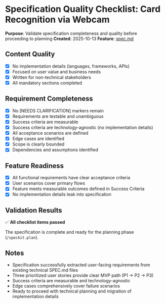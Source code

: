 # Specification Quality Checklist: Card Recognition via Webcam

**Purpose**: Validate specification completeness and quality before proceeding to planning
**Created**: 2025-10-13
**Feature**: [spec.md](../spec.md)

## Content Quality

- [x] No implementation details (languages, frameworks, APIs)
- [x] Focused on user value and business needs
- [x] Written for non-technical stakeholders
- [x] All mandatory sections completed

## Requirement Completeness

- [x] No [NEEDS CLARIFICATION] markers remain
- [x] Requirements are testable and unambiguous
- [x] Success criteria are measurable
- [x] Success criteria are technology-agnostic (no implementation details)
- [x] All acceptance scenarios are defined
- [x] Edge cases are identified
- [x] Scope is clearly bounded
- [x] Dependencies and assumptions identified

## Feature Readiness

- [x] All functional requirements have clear acceptance criteria
- [x] User scenarios cover primary flows
- [x] Feature meets measurable outcomes defined in Success Criteria
- [x] No implementation details leak into specification

## Validation Results

✅ **All checklist items passed**

The specification is complete and ready for the planning phase (`/speckit.plan`).

## Notes

- Specification successfully extracted user-facing requirements from existing technical SPEC.md files
- Three prioritized user stories provide clear MVP path (P1 → P2 → P3)
- Success criteria are measurable and technology-agnostic
- Edge cases comprehensively cover failure scenarios
- Ready to proceed with technical planning and migration of implementation details
